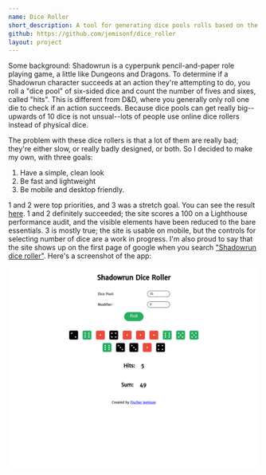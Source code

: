 ```yaml
---
name: Dice Roller
short_description: A tool for generating dice pools rolls based on the Shadowrun rules
github: https://github.com/jemisonf/dice_roller
layout: project
---
```


Some background: Shadowrun is a cyperpunk pencil-and-paper role playing game, a little like Dungeons and Dragons. To determine if a Shadowrun character succeeds at an action they're attempting to do, you roll a "dice pool" of six-sided dice and count the number of fives and sixes, called "hits". This is different from D&D, where you generally only roll one die to check if an action succeeds. Because dice pools can get really big--upwards of 10 dice is not unsual--lots of people use online dice rollers instead of physical dice.

The problem with these dice rollers is that a lot of them are really bad; they're either slow, or really badly designed, or both. So I decided to make my own, with three goals:

1. Have a simple, clean look
3. Be fast and lightweight
2. Be mobile and desktop friendly.

1 and 2 were top priorities, and 3 was a stretch goal. You can see the result [here](https://fgj.codes/dice_roller). 1 and 2 definitely succeeded; the site scores a 100 on a Lighthouse performance audit, and the visible elements have been reduced to the bare essentials. 3 is mostly true; the site is usable on mobile, but the controls for selecting number of dice are a work in progress. I'm also proud to say that the site shows up on the first page of google when you search ["Shadowrun dice roller"](http://lmgtfy.com/?q=shadowrun+dice+roller). Here's a screenshot of the app:


![Shadowrun dice roller screenshot](/assets/shadowrun-dice-roller.png)
